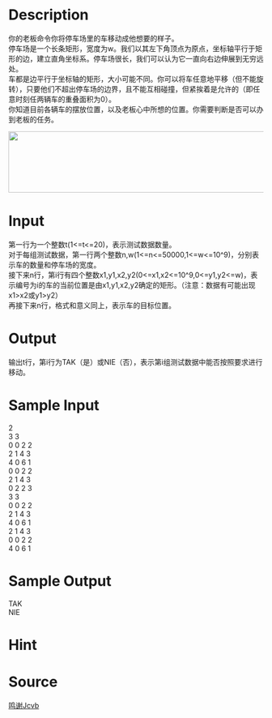 
# Description

<div class="content"><p>你的老板命令你将停车场里的车移动成他想要的样子。<br/>
停车场是一个长条矩形，宽度为w。我们以其左下角顶点为原点，坐标轴平行于矩形的边，建立直角坐标系。停车场很长，我们可以认为它一直向右边伸展到无穷远处。<br/>
车都是边平行于坐标轴的矩形，大小可能不同。你可以将车任意地平移（但不能旋转），只要他们不超出停车场的边界，且不能互相碰撞，但紧挨着是允许的（即任意时刻任两辆车的重叠面积为0）。<br/>
你知道目前各辆车的摆放位置，以及老板心中所想的位置。你需要判断是否可以办到老板的任务。</p>
<p><img height="121" alt="" width="613" src="source/bzoj/3718/img/aHR0cHM6Ly9seWRzeS5jb20vSnVkZ2VPbmxpbmUvdXBsb2FkLzIwMTQwOS9wYXJyeXMtY3JvcC5naWY=.gif"/></p></div>

# Input

<div class="content"><p>第一行为一个整数t(1&lt;=t&lt;=20)，表示测试数据数量。<br/>
对于每组测试数据，第一行两个整数n,w(1&lt;=n&lt;=50000,1&lt;=w&lt;=10^9)，分别表示车的数量和停车场的宽度。<br/>
接下来n行，第i行有四个整数x1,y1,x2,y2(0&lt;=x1,x2&lt;=10^9,0&lt;=y1,y2&lt;=w)，表示编号为i的车的当前位置是由x1,y1,x2,y2确定的矩形。（注意：数据有可能出现x1&gt;x2或y1&gt;y2）<br/>
再接下来n行，格式和意义同上，表示车的目标位置。</p></div>

# Output

<div class="content"><p>输出t行，第i行为TAK（是）或NIE（否），表示第i组测试数据中能否按照要求进行移动。</p></div>

# Sample Input

<div class="content"><span class="sampledata">2<br/>
3 3<br/>
0 0 2 2<br/>
2 1 4 3<br/>
4 0 6 1<br/>
0 0 2 2<br/>
2 1 4 3<br/>
0 2 2 3<br/>
3 3<br/>
0 0 2 2<br/>
2 1 4 3<br/>
4 0 6 1<br/>
2 1 4 3<br/>
0 0 2 2<br/>
4 0 6 1</span></div>

# Sample Output

<div class="content"><span class="sampledata">TAK<br/>
NIE</span></div>

# Hint

<div class="content"><p></p></div>

# Source

<div class="content"><p><a href="problemset.php?search=鸣谢Jcvb">鸣谢Jcvb</a></p></div>

